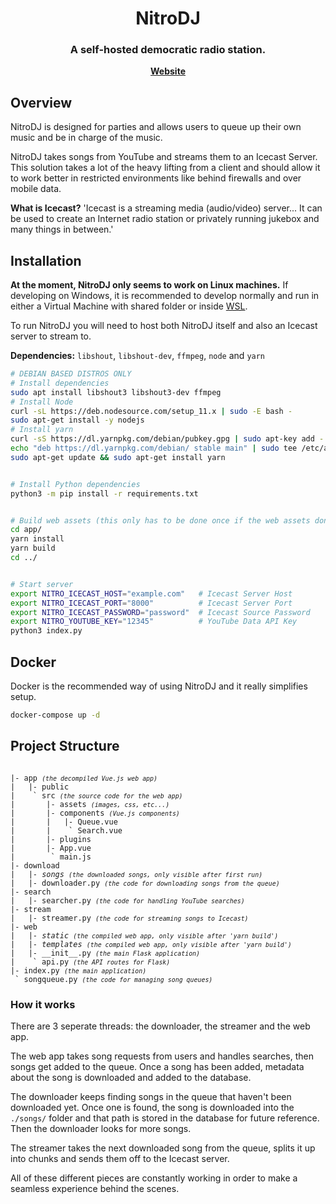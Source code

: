 <h1 align="center">
    NitroDJ
</h1>

<h3 align="center">
    A self-hosted democratic radio station.
</h3>

<p align="center">
    <strong>
        <a href="https://jake-walker.github.io/nitrodj/">Website</a>
    </strong>
</p>

## Overview

NitroDJ is designed for parties and allows users to queue up their own music and be in charge of the music.

NitroDJ takes songs from YouTube and streams them to an Icecast Server. This solution takes a lot of the heavy lifting from a client and should allow it to work better in restricted environments like behind firewalls and over mobile data.

**What is Icecast?** 'Icecast is a streaming media (audio/video) server... It can be used to create an Internet radio station or privately running jukebox and many things in between.'

## Installation

**At the moment, NitroDJ only seems to work on Linux machines.** If developing on Windows, it is recommended to develop normally and run in either a Virtual Machine with shared folder or inside [WSL](https://docs.microsoft.com/en-us/windows/wsl/install-win10).

To run NitroDJ you will need to host both NitroDJ itself and also an Icecast server to stream to.

**Dependencies:** `libshout`, `libshout-dev`, `ffmpeg`, `node` and `yarn`

```bash
# DEBIAN BASED DISTROS ONLY
# Install dependencies
sudo apt install libshout3 libshout3-dev ffmpeg
# Install Node
curl -sL https://deb.nodesource.com/setup_11.x | sudo -E bash -
sudo apt-get install -y nodejs
# Install yarn
curl -sS https://dl.yarnpkg.com/debian/pubkey.gpg | sudo apt-key add -
echo "deb https://dl.yarnpkg.com/debian/ stable main" | sudo tee /etc/apt/sources.list.d/yarn.list
sudo apt-get update && sudo apt-get install yarn


# Install Python dependencies
python3 -m pip install -r requirements.txt


# Build web assets (this only has to be done once if the web assets don't change!)
cd app/
yarn install
yarn build
cd ../


# Start server
export NITRO_ICECAST_HOST="example.com"   # Icecast Server Host
export NITRO_ICECAST_PORT="8000"          # Icecast Server Port
export NITRO_ICECAST_PASSWORD="password"  # Icecast Source Password
export NITRO_YOUTUBE_KEY="12345"          # YouTube Data API Key
python3 index.py
```

## Docker

Docker is the recommended way of using NitroDJ and it really simplifies setup.

```bash
docker-compose up -d
```

## Project Structure

<pre><code>
|- app <i><small>(the decompiled Vue.js web app)</small></i>
|   |- public
|    ` src <i><small>(the source code for the web app)</small></i>
|       |- assets <i><small>(images, css, etc...)</small></i>
|       |- components <i><small>(Vue.js components)</small></i>
|       |   |- Queue.vue
|       |    ` Search.vue
|       |- plugins 
|       |- App.vue
|        ` main.js
|- download
|   |- <i>songs</i> <i><small>(the downloaded songs, only visible after first run)</small></i>
|   |- downloader.py <i><small>(the code for downloading songs from the queue)</small></i>
|- search
|   |- searcher.py <i><small>(the code for handling YouTube searches)</small></i>
|- stream
|   |- streamer.py <i><small>(the code for streaming songs to Icecast)</small></i>
|- web
|   |- <i>static</i> <i><small>(the compiled web app, only visible after 'yarn build')</small></i>
|   |- <i>templates</i> <i><small>(the compiled web app, only visible after 'yarn build')</small></i>
|   |- __init__.py <i><small>(the main Flask application)</small></i>
|    ` api.py <i><small>(the API routes for Flask)</small></i>
|- index.py <i><small>(the main application)</small></i>
 ` songqueue.py <i><small>(the code for managing song queues)</small></i>
</code></pre>

### How it works

There are 3 seperate threads: the downloader, the streamer and the web app.

The web app takes song requests from users and handles searches, then songs get added to the queue. Once a song has been added, metadata about the song is downloaded and added to the database.

The downloader keeps finding songs in the queue that haven't been downloaded yet. Once one is found, the song is downloaded into the `./songs/` folder and that path is stored in the database for future reference. Then the downloader looks for more songs.

The streamer takes the next downloaded song from the queue, splits it up into chunks and sends them off to the Icecast server.

All of these different pieces are constantly working in order to make a seamless experience behind the scenes.